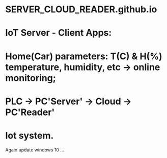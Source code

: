 # SERVER_CLOUD_READER.github.io
# IoT Server - Client Apps: 
# Home(Car) parameters: T(C) & H(%) temperature, humidity, etc -> online monitoring;
# PLC -> PC'Server' -> Cloud -> PC'Reader'
# Iot system.   
Again update windows 10 ...
